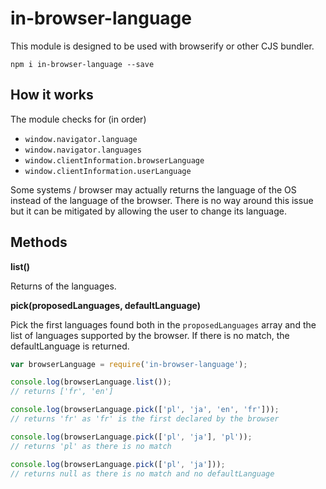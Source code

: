 # in-browser-language

This module is designed to be used with browserify or other CJS bundler.

```npm i in-browser-language --save```

## How it works

The module checks for (in order)

* `window.navigator.language`
* `window.navigator.languages`
* `window.clientInformation.browserLanguage`
* `window.clientInformation.userLanguage`

Some systems / browser may actually returns the language of the OS instead of the language of the browser.
There is no way around this issue but it can be mitigated by allowing the user to change its language.

## Methods

**list()**

Returns of the languages.

**pick(proposedLanguages, defaultLanguage)**

Pick the first languages found both in the `proposedLanguages` array and the list of languages supported by the browser.
If there is no match, the defaultLanguage is returned.

```js
var browserLanguage = require('in-browser-language');

console.log(browserLanguage.list());
// returns ['fr', 'en']

console.log(browserLanguage.pick(['pl', 'ja', 'en', 'fr']));
// returns 'fr' as 'fr' is the first declared by the browser

console.log(browserLanguage.pick(['pl', 'ja'], 'pl'));
// returns 'pl' as there is no match

console.log(browserLanguage.pick(['pl', 'ja']));
// returns null as there is no match and no defaultLanguage
```

